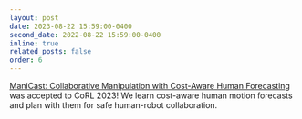 ```yaml
---
layout: post
date: 2023-08-22 15:59:00-0400
second_date: 2022-08-22 15:59:00-0400
inline: true
related_posts: false
order: 6
---
```


[ManiCast: Collaborative Manipulation with Cost-Aware Human Forecasting](https://portal-cornell.github.io/manicast/) was accepted to CoRL 2023! We learn cost-aware human motion forecasts and plan with them for safe human-robot collaboration.
